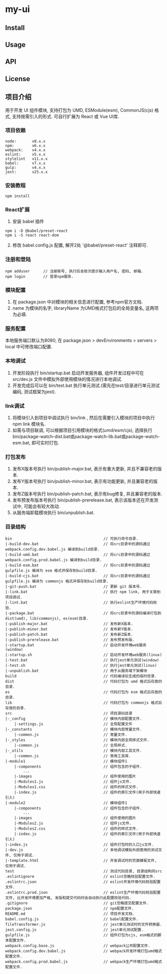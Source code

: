 # my-ui

## Install

## Usage

## API

## License

## 项目介绍
用于开发 UI 组件模块, 支持打包为 UMD, ESModule(esm), CommonJS(cjs) 格式, 支持按需引入的形式.
可自行扩展为 React 或 Vue UI库.

### 项目依赖
```
node:       v8.x.x
npm:        v6.x.x
webpack:    v4.x.x
eslint:     v5.x.x
stylelint   v11.x.x
babel:      v7.x.x
gulp:       v4.x.x
jest:       v25.x.x
```

### 安装教程
```
npm install
```

### React扩展
1. 安装 babel 插件
```
npm i -D @babel/preset-react
npm i -S react react-dom
```

2. 修改 babel.config.js 配置, 解开2处 '@babel/preset-react' 注释即可.

### 注册和登陆
```
npm adduser      // 注册账号, 执行后会依次提示输入用户名, 密码, 邮箱.
npm login        // 登录npm服务.
```

### 模块配置
1. 在 package.json 中对模块的相关信息进行配置, 参考npm官方文档.
2. name 为模块的名字, libraryName 为UMD格式打包后的全局变量名, 这两项为必填.

### 服务配置
本地服务端口默认为8080, 在 package.json > devEnvironments > servers > local 中可修改端口配置.

### 本地调试
1. 开发阶段执行 bin/startup.bat 启动开发服务器, 组件开发过程中可在 src/dev.js 文件中模拟外部使用模块的情况进行本地调试.
2. 开发完成后可以在 bin/test.bat 执行单元测试.(需先在test/目录进行单元测试编码, 测试框架为jest).

### link调试
1. 将模块引入到项目中调试执行 bin/link , 然后在需要引入模块的项目中执行 npm link 模块名.
2. 如需与项目联调, 可以根据项目引用模块的格式(umd/esm/cjs), 选择执行 bin/package-watch-dist.bat或package-watch-lib.bat或package-watch-esm.bat, 即可实时打包.

### 打包发布
1. 发布X版本号执行 bin/publish-major.bat, 表示有重大更新, 并且不兼容老的版本.
2. 发布Y版本号执行 bin/publish-minor.bat, 表示有功能更新, 并且兼容老的版本.
3. 发布Z版本号执行 bin/publish-patch.bat, 表示有bug修复, 并且兼容老的版本.
3. 发布预发布版本号执行 bin/publish-prerelease.bat, 表示该版本还在开发测试中, 可能会有较大改动.
4. 从服务端卸载模块执行 bin/unpublish.bat.

### 目录结构
```
bin                                         // 可执行命令目录.
|-build-dev.bat                             // 将src目录中的源码通过 webpack.config.dev.babel.js 编译到build目录.
|-build-umd.bat                             // 将src目录中的源码通过 webpack.config.prod.babel.js 编译到build目录.
|-build-esm.bat                             // 将src目录中的源码通过 gulpfile.js 编译为 esm 格式并保存到build目录.
|-build-cjs.bat                             // 将src目录中的源码通过 gulpfile.js 编译为 commonjs 格式并保存到build目录.
|-git-push.bat                              // 更新 git 版本号.
|-link.bat                                  // 执行 npm link, 用于关联到项目调试.
|-lint.bat                                  // 执行eslint生产环境代码校验.
|-package.bat                               // 将src目录中的源码编译打包到dist(umd), lib(commonjs), es(esm)目录.
|-publish-major.bat                         // 发布新X版本.
|-publish-minor.bat                         // 发布新Y版本.
|-publish-patch.bat                         // 发布新Z版本.
|-publish-prerelease.bat                    // 发布预发布版.
|-startup.bat                               // 启动开发环境web服务(window)
|-startup.sh                                // 启动开发环境web服务(linux)
|-test.bat                                  // 执行jest单元测试(window)
|-test.sh                                   // 执行jest单元测试(linux)
|-unpublish.bat                             // 用于从服务端下架模块
build                                       // 代码编译后生成的临时目录.
dist                                        // 代码打包为 umd 格式后存放的目录.
es                                          // 代码打包为 esm 格式后存放的目录.
lib                                         // 代码打包为 commonjs 格式后存放的目录.
src                                         // 项目源码目录
|-_config                                   // 模块内部配置文件.
    |-settings.js                           // 全局配置文件
|-_constants                                // 模块内部常量文件.
    |-common.js                             // 常量文件.
|-_styles                                   // 模块内部全局样式文件.
    |-common.js                             // 全局样式.
|-_utils                                    // 模块内部工具文件.
    |-common.js                             // 常用工具库.
|-module1                                   // 模块组件1
    |-components                            // 组件包含的子组件.
        ...
    |-images                                // 组件使用的图片
    |-Modules1.js                           // 组件js文件.
    |-Modules1.css                          // 组件的样式文件.
    |-index.js                              // 组件的索引文件(用于外部快速引入)
|-module2                                   // 模块组件1
    |-components                            // 组件包含的子组件.
        ...
    |-images                                // 组件使用的图片
    |-Modules2.js                           // 组件js文件.
    |-Modules2.css                          // 组件的样式文件.
    |-index.js                              // 组件的索引文件(用于外部快速引入)
|-index.js                                  // 组件打包时的入口js文件.
|-dev.js                                    // 本地调试模拟外部使用的测试文件, 仅用于调试.
|-template.html                             // 开发调试时的页面模板文件, 仅用于调试.
test                                        // 测试代码目录, 目录结构同src
.eslintignore                               // eslint忽略校验配置文件.
.eslintrc.json                              // eslint开发环境代码校验配置文件.
.eslintrc.prod.json                         // eslint生产环境代码校验配置文件, 比开发环境更加严格, 发版和提交代码时会自动执行此配置校验代码.
.gitignore                                  // git忽略提交配置文件.
package.json                                // npm配置文件.
README.md                                   // 项目开发文档.
babel.config.js                             // babel配置文件.
fileTransformer.js                          // jest单元测试时的文件转换器.
jest.config.js                              // jest单元测试配置.
gulpfile.js                                 // 组件打包为cjs, esm格式的脚本配置文件.
webpack.config.base.js                      // webpack公共配置文件.
webpack.config.dev.babel.js                 // webpack开发环境打包umd格式配置文件.
webpack.config.prod.babel.js                // webpack生产环境打包umd格式配置文件.
```